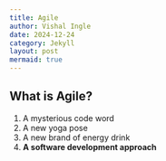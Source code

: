 ```yaml
---
title: Agile
author: Vishal Ingle
date: 2024-12-24
category: Jekyll
layout: post
mermaid: true
---
```


## What is Agile?

1. A mysterious code word
2. A new yoga pose
3. A new brand of energy drink
4. **A software development approach**


